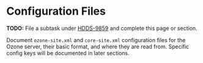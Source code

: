 # Configuration Files

**TODO:** File a subtask under [HDDS-9859](https://issues.apache.org/jira/browse/HDDS-9859) and complete this page or section.

Document `ozone-site.xml` and `core-site.xml` configuration files for the Ozone server, their basic format, and where they are read from. Specific config keys will be documented in later sections.
